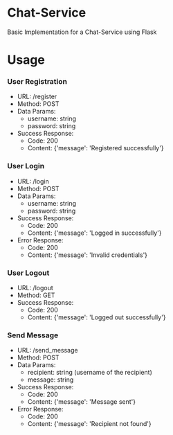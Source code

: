# Chat-Service
Basic Implementation for a Chat-Service using Flask

# Usage

### User Registration
- URL: /register
- Method: POST
- Data Params:
    - username: string
    - password: string
- Success Response:
    - Code: 200
    - Content: {'message': 'Registered successfully'}

### User Login
- URL: /login
- Method: POST
- Data Params:
    - username: string
    - password: string
- Success Response:
    - Code: 200
    - Content: {'message': 'Logged in successfully'}
- Error Response:
    - Code: 200
    - Content: {'message': 'Invalid credentials'}

### User Logout
- URL: /logout
- Method: GET
- Success Response:
    - Code: 200
    - Content: {'message': 'Logged out successfully'}

### Send Message
- URL: /send_message
- Method: POST
- Data Params:
    - recipient: string (username of the recipient)
    - message: string
- Success Response:
    - Code: 200
    - Content: {'message': 'Message sent'}
- Error Response:
    - Code: 200
    - Content: {'message': 'Recipient not found'}